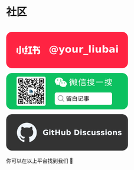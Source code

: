 # 社区

<br>

<a href="https://www.xiaohongshu.com/user/profile/5d1642d80000000011033c24" target="_blank">
  <img src="./assets-community/xhs.png" alt="小红书" width="330" style="margin-block-end: 10px">
</a>

<img src="./assets-community/weixin.png" alt="留白记事微信公众号" width="330" style="margin-block-end: 10px">

<a href="https://github.com/yenche123/liubai/discussions" target="_blank">
  <img src="./assets-community/github.png" alt="GitHub" width="330">
</a>

你可以在以上平台找到我们 🙌